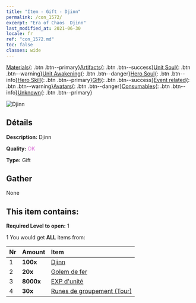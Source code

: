 ```yaml
---
title: "Item - Gift - Djinn"
permalink: /con_1572/
excerpt: "Era of Chaos  Djinn"
last_modified_at: 2021-06-30
locale: fr
ref: "con_1572.md"
toc: false
classes: wide
---
```

 [Materials](/ItemsFR/){: .btn .btn--primary}[Artifacts](/ItemsFR/Artifacts/){: .btn .btn--success}[Unit Soul](/ItemsFR/UnitSoul/){: .btn .btn--warning}[Unit Awakening](/ItemsFR/UnitAwakening/){: .btn .btn--danger}[Hero Soul](/ItemsFR/HeroSoul/){: .btn .btn--info}[Hero Skill](/ItemsFR/HeroSkill/){: .btn .btn--primary}[Gift](/ItemsFR/Gift/){: .btn .btn--success}[Event related](/ItemsFR/Events/){: .btn .btn--warning}[Avatars](/ItemsFR/Avatars/){: .btn .btn--danger}[Consumables](/ItemsFR/Consumables/){: .btn .btn--info}[Unknown](/ItemsFR/Unknown/){: .btn .btn--primary}

 ![Djinn](/images/t/i_907079.png)

## Détails
 **Description:** Djinn

 **Quality:** <span style="color: #DA70D6">OK</span>

 **Type:** Gift

## Gather

  None

## This item contains:

 **Required Level to open:** 1

 1 You would get **ALL** items  from:

  | Nr | Amount |     Item    |
  |:---|:-------|:------------|
  | 1 |  **100x** | [Djinn](/ItemsFR/unt_239/) |  | 
  | 2 |  **20x** | [Golem de fer](/ItemsFR/unt_237/) |  | 
  | 3 |  **8000x** | [EXP d'unité](/ItemsFR/con_902/) |  | 
  | 4 |  **30x** | [Runes de groupement (Tour)](/ItemsFR/con_785/) |  | 
